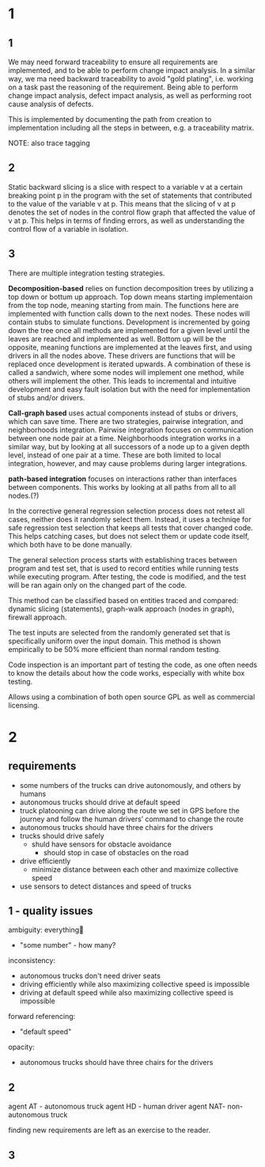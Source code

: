 # 1
## 1
<!-- - why/how forward/backward traceability -->
We may need forward traceability to ensure all requirements are implemented, and to be able to perform change impact analysis. 
In a similar way, we ma need backward traceability to avoid "gold plating", i.e. working on a task past the reasoning of the requirement. Being able to perform change impact analysis, defect impact analysis, as well as performing root cause analysis of defects.

This is implemented by documenting the path from creation to implementation including all the steps in between, e.g. a traceability matrix.

NOTE: also trace tagging

## 2
Static backward slicing is a slice with respect to a variable v at a certain breaking point p in the program with the set of statements that contributed to the value of the variable v at p. This means that the slicing of v at p denotes the set of nodes in the control flow graph that affected the value of v at p. This helps in terms of finding errors, as well as understanding the control flow of a variable in isolation.

## 3
<!-- Explain decomposition-based, call-graph based, and path-based integration testing strategies and 
compare their pros and cons. (6 points)  -->
There are multiple integration testing strategies.

**Decomposition-based** relies on function decomposition trees by utilizing a top down or bottum up approach.
Top down means starting implementaion from the top node, meaning starting from main. The functions here are implemented with function calls down to the next nodes. These nodes will contain stubs to simulate functions. Development is incremented by going down the tree once all methods are implemented for a given level until the leaves are reached and implemented as well. Bottom up will be the opposite, meaning functions are implemented at the leaves first, and using drivers in all the nodes above. These drivers are functions that will be replaced once development is iterated upwards. A combination of these is called a sandwich, where some nodes will implement one method, while others will implement the other. This leads to incremental and intuitive development and easy fault isolation but with the need for implementation of stubs and/or drivers.

**Call-graph based** uses actual components instead of stubs or drivers, which can save time. There are two strategies, pairwise integration, and neighborhoods integration. Pairwise integration focuses on communication between one node pair at a time. Neighborhoods integration works in a similar way, but by looking at all successors of a node up to a given depth level, instead of one pair at a time. These are both limited to local integration, however, and may cause problems during larger integrations.

**path-based integration** focuses on interactions rather than interfaces between components. This works by looking at all paths from all to all nodes.(?)

<!-- 4) Explain the general regression test selection process. (3 points)  -->
In the corrective general regression selection process does not retest all cases, neither does it randomly select them. Instead, it uses a techniqe for safe regression test selection that keeps all tests that cover changed code. This helps catching cases, but does not select them or update code itself, which both have to be done manually. 

The general selection process starts with establishing traces between program and test set, that is used to record entities while running tests while executing program. After testing, the code is modified, and the test will be ran again only on the changed part of the code. 

This method can be classified based on entities traced and compared:
dynamic slicing (statements), graph-walk approach (nodes in graph), firewall approach.

<!-- 5) Explain the essential ideas of the two types of standards to verify safety-critical systems. (2 points)  -->


<!-- 6) Explain what adaptive random test is and its benefits. (3 points)  -->
The test inputs are selected from the randomly generated set that is specifically uniform over the input domain. This method is shown empirically to be 50% more efficient than normal random testing.

<!-- 7) Explain why code inspection and testing are complementary. (4 points)  -->
Code inspection is an important part of testing the code, as one often needs to know the details about how the code works, especially with white box testing.
 
<!-- 8) Explain MySQL dual licensing. (2 points)  -->
Allows using a combination of both open source GPL as well as commercial licensing.

<!-- 9) Based on the content of the guest lecture “coordination in large-scale agile development,” describe 
some coordination challenges and possible solutions in large scale agile projects. (3 points) -->

# 2
## requirements
<!-- ambiguity, inconsistency, forward referencing, and opacity. -->
- some numbers of the trucks can drive autonomously, and others by humans
- autonomous trucks should drive at default speed
- truck platooning can drive along the route we set in GPS before the 
journey and follow the human drivers’ command to change the route
- autonomous trucks should have three chairs for the drivers
- trucks should drive safely
    - shuld have sensors for obstacle avoidance
        - should stop in case of obstacles on the road
- drive efficiently
    - minimize distance between each other and maximize collective speed
- use sensors to detect distances and speed of trucks

## 1 - quality issues
ambiguity:
everything🖕
- "some number" - how many?


inconsistency:
- autonomous trucks don't need driver seats
- driving efficiently while also maximizing collective speed is impossible
- driving at default speed while also maximizing collective speed is impossible

forward referencing:
- "default speed"


opacity:
- autonomous trucks should have three chairs for the drivers

## 2
agent AT - autonomous truck
agent HD - human driver
agent NAT- non-autonomous truck

finding new requirements are left as an exercise to the reader.



## 3
